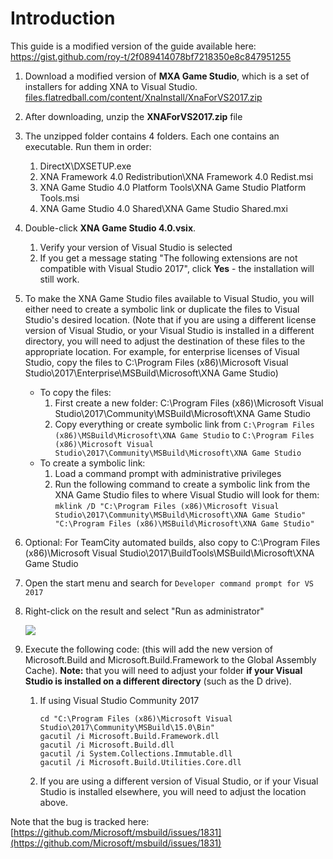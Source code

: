 # Introduction

This guide is a modified version of the guide available here: https://gist.github.com/roy-t/2f089414078bf7218350e8c847951255

1. Download a modified version of **MXA Game Studio**, which is a set of installers for adding XNA to Visual Studio. [files.flatredball.com/content/XnaInstall/XnaForVS2017.zip](http://files.flatredball.com/content/XnaInstall/XnaForVS2017.zip)
2. After downloading, unzip the **XNAForVS2017.zip** file
3. The unzipped folder contains 4 folders. Each one contains an executable. Run them in order:
   1. DirectX\DXSETUP.exe
   2. XNA Framework 4.0 Redistribution\XNA Framework 4.0 Redist.msi
   3. XNA Game Studio 4.0 Platform Tools\XNA Game Studio Platform Tools.msi
   4. XNA Game Studio 4.0 Shared\XNA Game Studio Shared.mxi
4. Double-click **XNA Game Studio 4.0.vsix**.
   1. Verify your version of Visual Studio is selected
   2. If you get a message stating "The following extensions are not compatible with Visual Studio 2017", click **Yes** - the installation will still work.
5. To make the XNA Game Studio files available to Visual Studio, you will either need to create a symbolic link or duplicate the files to Visual Studio's desired location. (Note that if you are using a different license version of Visual Studio, or your Visual Studio is installed in a different directory, you will need to adjust the destination of these files to the appropriate location. For example, for enterprise licenses of Visual Studio, copy the files to C:\Program Files (x86)\Microsoft Visual Studio\2017\Enterprise\MSBuild\Microsoft\XNA Game Studio)
   * To copy the files:
     1. First create a new folder: C:\Program Files (x86)\Microsoft Visual Studio\2017\Community\MSBuild\Microsoft\XNA Game Studio
     2. Copy everything or create  symbolic link from `C:\Program Files (x86)\MSBuild\Microsoft\XNA Game Studio` to `C:\Program Files (x86)\Microsoft Visual Studio\2017\Community\MSBuild\Microsoft\XNA Game Studio`
   * To create a symbolic link:
     1. Load a command prompt with administrative privileges
     2. Run the following command to create a symbolic link from the XNA Game Studio files to where Visual Studio will look for them: `mklink /D "C:\Program Files (x86)\Microsoft Visual Studio\2017\Community\MSBuild\Microsoft\XNA Game Studio" "C:\Program Files (x86)\MSBuild\Microsoft\XNA Game Studio"`
6. Optional: For TeamCity automated builds, also copy to C:\Program Files (x86)\Microsoft Visual Studio\2017\BuildTools\MSBuild\Microsoft\XNA Game Studio
7. Open the start menu and search for `Developer command prompt for VS 2017`
8.  Right-click on the result and select "Run as administrator"

    ![](media/2017-07-img\_5968d629a8021.png)
9. Execute the following code: (this will add the new version of Microsoft.Build and Microsoft.Build.Framework to the Global Assembly Cache). **Note:** that you will need to adjust your folder **if your Visual Studio is installed on a different directory** (such as the D drive).
   1.  If using Visual Studio Community 2017

       ```lang:c#
       cd "C:\Program Files (x86)\Microsoft Visual Studio\2017\Community\MSBuild\15.0\Bin"
       gacutil /i Microsoft.Build.Framework.dll
       gacutil /i Microsoft.Build.dll
       gacutil /i System.Collections.Immutable.dll
       gacutil /i Microsoft.Build.Utilities.Core.dll
       ```
   2. If you are using a different version of Visual Studio, or if your Visual Studio is installed elsewhere, you will need to adjust the location above.

&#x20; Note that the bug is tracked here: [https://github.com/Microsoft/msbuild/issues/1831](https://github.com/Microsoft/msbuild/issues/1831) &#x20;
